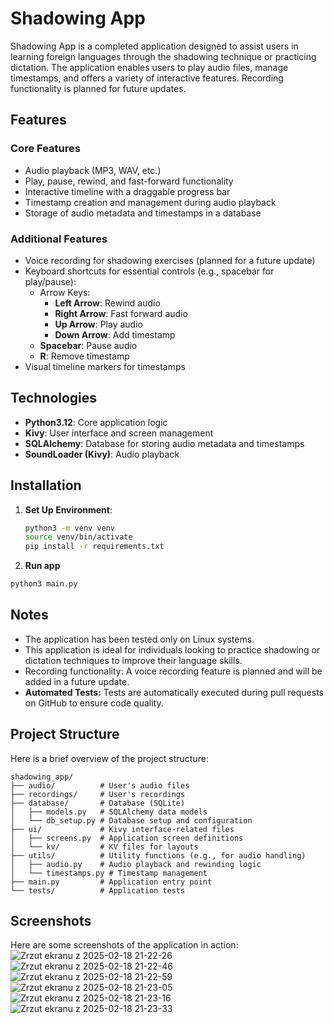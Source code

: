 # Shadowing App

Shadowing App is a completed application designed to assist users in learning foreign languages through the shadowing technique or practicing dictation. The application enables users to play audio files, manage timestamps, and offers a variety of interactive features. Recording functionality is planned for future updates.

## Features

### Core Features
- Audio playback (MP3, WAV, etc.)
- Play, pause, rewind, and fast-forward functionality
- Interactive timeline with a draggable progress bar
- Timestamp creation and management during audio playback
- Storage of audio metadata and timestamps in a database

### Additional Features
- Voice recording for shadowing exercises (planned for a future update)
- Keyboard shortcuts for essential controls (e.g., spacebar for play/pause):
    - Arrow Keys:
        - **Left Arrow**: Rewind audio
        - **Right Arrow**: Fast forward audio
        - **Up Arrow**: Play audio
        - **Down Arrow**: Add timestamp
    - **Spacebar**: Pause audio
    - **R**: Remove timestamp
- Visual timeline markers for timestamps

## Technologies
- **Python3.12**: Core application logic
- **Kivy**: User interface and screen management
- **SQLAlchemy**: Database for storing audio metadata and timestamps
- **SoundLoader (Kivy)**: Audio playback

## Installation

1. **Set Up Environment**:
   ```sh
   python3 -m venv venv
   source venv/bin/activate
   pip install -r requirements.txt
   ```
2. **Run app**
```sh
python3 main.py
```

## Notes
- The application has been tested only on Linux systems.
- This application is ideal for individuals looking to practice shadowing or dictation techniques to improve their language skills.
- Recording functionality: A voice recording feature is planned and will be added in a future update.
- **Automated Tests:** Tests are automatically executed during pull requests on GitHub to ensure code quality.
## Project Structure
Here is a brief overview of the project structure:

```
shadowing_app/
├── audio/          # User's audio files
├── recordings/     # User's recordings
├── database/       # Database (SQLite)
│   ├── models.py   # SQLAlchemy data models
│   └── db_setup.py # Database setup and configuration
├── ui/             # Kivy interface-related files
│   ├── screens.py  # Application screen definitions
│   └── kv/         # KV files for layouts
├── utils/          # Utility functions (e.g., for audio handling)
│   ├── audio.py    # Audio playback and rewinding logic
│   └── timestamps.py # Timestamp management
├── main.py         # Application entry point
└── tests/          # Application tests
```

## Screenshots

Here are some screenshots of the application in action:
![Zrzut ekranu z 2025-02-18 21-22-26](https://github.com/user-attachments/assets/ac04fd93-9425-4a44-8677-f157e031901e)
![Zrzut ekranu z 2025-02-18 21-22-46](https://github.com/user-attachments/assets/55b3c829-74bf-4da3-b263-f26549947a3c)
![Zrzut ekranu z 2025-02-18 21-22-59](https://github.com/user-attachments/assets/611daac0-d71b-49d9-b709-374af71aceec)
![Zrzut ekranu z 2025-02-18 21-23-05](https://github.com/user-attachments/assets/33e76c99-76ca-4d29-9e31-e2e53647ac32)
![Zrzut ekranu z 2025-02-18 21-23-16](https://github.com/user-attachments/assets/e6b92563-9873-4709-9b2a-adfe78736ec2)
![Zrzut ekranu z 2025-02-18 21-23-33](https://github.com/user-attachments/assets/628f37aa-af23-4cd3-808d-17c00e6f4381)

